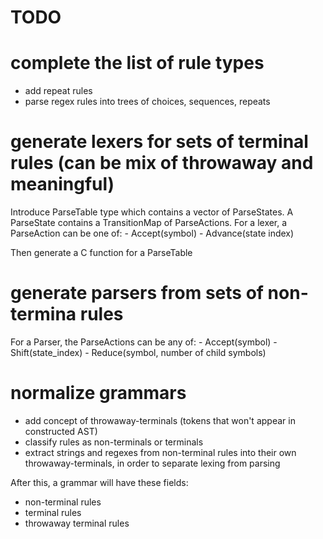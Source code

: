 TODO
====

# complete the list of rule types

- add repeat rules
- parse regex rules into trees of choices, sequences, repeats

# generate lexers for sets of terminal rules (can be mix of throwaway and meaningful)

Introduce ParseTable type which contains a vector of ParseStates. A ParseState contains a
TransitionMap of ParseActions. For a lexer, a ParseAction can be one of:
    - Accept(symbol)
    - Advance(state index)

Then generate a C function for a ParseTable

# generate parsers from sets of non-termina rules

For a Parser, the ParseActions can be any of:
    - Accept(symbol)
    - Shift(state_index)
    - Reduce(symbol, number of child symbols)
    
# normalize grammars

- add concept of throwaway-terminals (tokens that won't appear in constructed AST)
- classify rules as non-terminals or terminals
- extract strings and regexes from non-terminal rules into their own throwaway-terminals,
    in order to separate lexing from parsing

After this, a grammar will have these fields:
- non-terminal rules
- terminal rules
- throwaway terminal rules

